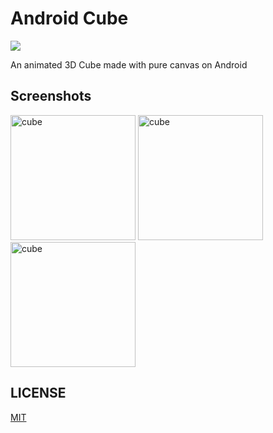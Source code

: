 # Android Cube

![](https://img.shields.io/badge/JAVA-EC1F24?style=for-the-badge&logo=java&logoColor=white&labelColor=101010)

An animated 3D Cube made with pure canvas on Android

## Screenshots

<div>
    <img width="200" alt="cube" src="https://imgur.com/HTFNI2E.gif"/>
    <img width="200" alt="cube" src="https://imgur.com/JhtqKrs.jpg"/>
    <img width="200" alt="cube" src="https://imgur.com/zqKw7eD.jpg"/>
</div>

## LICENSE

[MIT](LICENSE "LICENSE")
